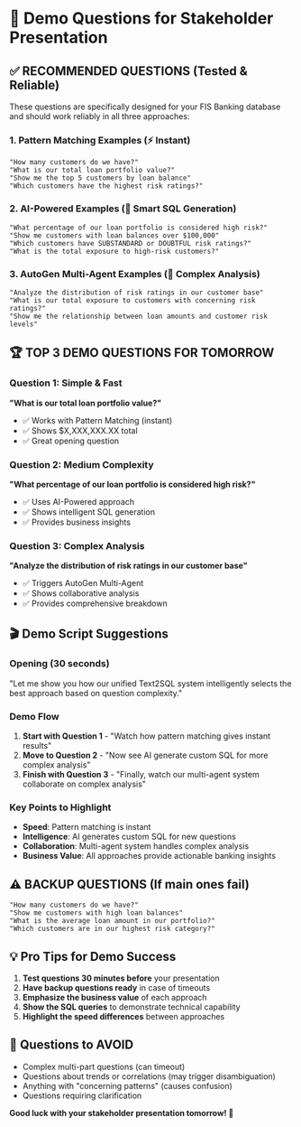 # 🎯 Demo Questions for Stakeholder Presentation

## ✅ RECOMMENDED QUESTIONS (Tested & Reliable)

These questions are specifically designed for your FIS Banking database and should work reliably in all three approaches:

### 1. **Pattern Matching Examples (⚡ Instant)**
```
"How many customers do we have?"
"What is our total loan portfolio value?"
"Show me the top 5 customers by loan balance"
"Which customers have the highest risk ratings?"
```

### 2. **AI-Powered Examples (🧠 Smart SQL Generation)**
```
"What percentage of our loan portfolio is considered high risk?"
"Show me customers with loan balances over $100,000"
"Which customers have SUBSTANDARD or DOUBTFUL risk ratings?"
"What is the total exposure to high-risk customers?"
```

### 3. **AutoGen Multi-Agent Examples (🔄 Complex Analysis)**
```
"Analyze the distribution of risk ratings in our customer base"
"What is our total exposure to customers with concerning risk ratings?"
"Show me the relationship between loan amounts and customer risk levels"
```

## 🏆 TOP 3 DEMO QUESTIONS FOR TOMORROW

### Question 1: Simple & Fast
**"What is our total loan portfolio value?"**
- ✅ Works with Pattern Matching (instant)
- ✅ Shows $X,XXX,XXX.XX total
- ✅ Great opening question

### Question 2: Medium Complexity
**"What percentage of our loan portfolio is considered high risk?"**
- ✅ Uses AI-Powered approach
- ✅ Shows intelligent SQL generation
- ✅ Provides business insights

### Question 3: Complex Analysis
**"Analyze the distribution of risk ratings in our customer base"**
- ✅ Triggers AutoGen Multi-Agent
- ✅ Shows collaborative analysis
- ✅ Provides comprehensive breakdown

## 🎬 Demo Script Suggestions

### Opening (30 seconds)
"Let me show you how our unified Text2SQL system intelligently selects the best approach based on question complexity."

### Demo Flow
1. **Start with Question 1** - "Watch how pattern matching gives instant results"
2. **Move to Question 2** - "Now see AI generate custom SQL for more complex analysis"  
3. **Finish with Question 3** - "Finally, watch our multi-agent system collaborate on complex analysis"

### Key Points to Highlight
- **Speed**: Pattern matching is instant
- **Intelligence**: AI generates custom SQL for new questions
- **Collaboration**: Multi-agent system handles complex analysis
- **Business Value**: All approaches provide actionable banking insights

## ⚠️ BACKUP QUESTIONS (If main ones fail)

```
"How many customers do we have?"
"Show me customers with high loan balances"
"What is the average loan amount in our portfolio?"
"Which customers are in our highest risk category?"
```

## 💡 Pro Tips for Demo Success

1. **Test questions 30 minutes before** your presentation
2. **Have backup questions ready** in case of timeouts
3. **Emphasize the business value** of each approach
4. **Show the SQL queries** to demonstrate technical capability
5. **Highlight the speed differences** between approaches

## 🚨 Questions to AVOID

- Complex multi-part questions (can timeout)
- Questions about trends or correlations (may trigger disambiguation)
- Anything with "concerning patterns" (causes confusion)
- Questions requiring clarification

**Good luck with your stakeholder presentation tomorrow! 🎯**